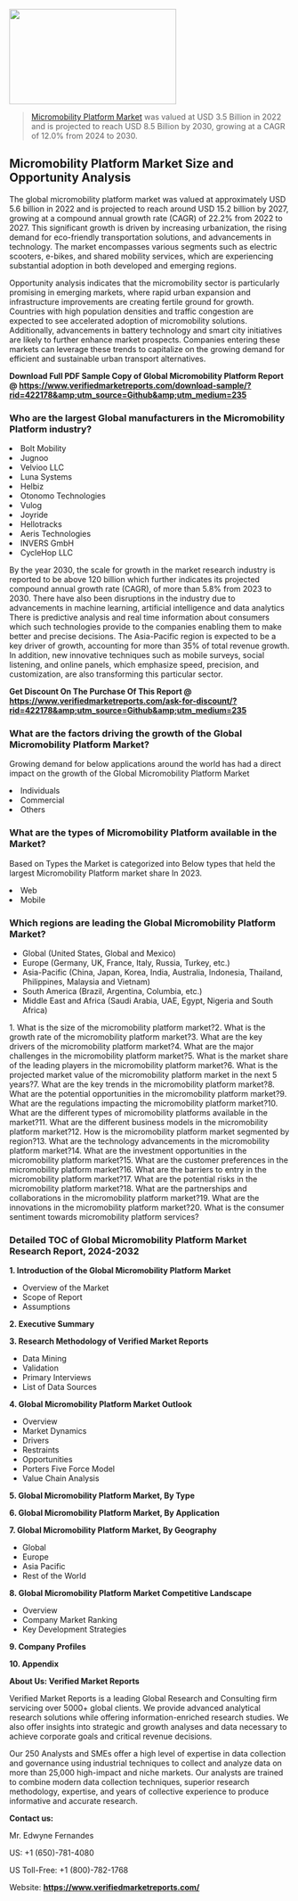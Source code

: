 <img src="https://ffe5etoiles.com/wp-content/uploads/2024/12/MST1-300x171.png" alt="" width="300" height="171" class="alignnone size-medium wp-image-20088" /><blockquote><p><p><a href="https://www.verifiedmarketreports.com/download-sample/?rid=422178&utm_source=Github&utm_medium=235" target="_blank">Micromobility Platform Market</a> was valued at USD 3.5 Billion in 2022 and is projected to reach USD 8.5 Billion by 2030, growing at a CAGR of 12.0% from 2024 to 2030.</p></blockquote><p><h2>Micromobility Platform Market Size and Opportunity Analysis</h2><p>The global micromobility platform market was valued at approximately USD 5.6 billion in 2022 and is projected to reach around USD 15.2 billion by 2027, growing at a compound annual growth rate (CAGR) of 22.2% from 2022 to 2027. This significant growth is driven by increasing urbanization, the rising demand for eco-friendly transportation solutions, and advancements in technology. The market encompasses various segments such as electric scooters, e-bikes, and shared mobility services, which are experiencing substantial adoption in both developed and emerging regions.</p><p>Opportunity analysis indicates that the micromobility sector is particularly promising in emerging markets, where rapid urban expansion and infrastructure improvements are creating fertile ground for growth. Countries with high population densities and traffic congestion are expected to see accelerated adoption of micromobility solutions. Additionally, advancements in battery technology and smart city initiatives are likely to further enhance market prospects. Companies entering these markets can leverage these trends to capitalize on the growing demand for efficient and sustainable urban transport alternatives.</p></p><p class=""><strong>Download Full PDF Sample Copy of Global Micromobility Platform Report @ <a href="https://www.verifiedmarketreports.com/download-sample/?rid=422178&amp;utm_source=Github&amp;utm_medium=235" target="_blank">https://www.verifiedmarketreports.com/download-sample/?rid=422178&amp;utm_source=Github&amp;utm_medium=235</a></strong></p><h3 id="" class="">Who are the largest Global manufacturers in the Micromobility Platform industry?</h3><p><li>Bolt Mobility</li><li> Jugnoo</li><li> Velvioo LLC</li><li> Luna Systems</li><li> Helbiz</li><li> Otonomo Technologies</li><li> Vulog</li><li> Joyride</li><li> Hellotracks</li><li> Aeris Technologies</li><li> INVERS GmbH</li><li> CycleHop LLC</li></p><div class=""><div class="" dir="" data-message-author-role="" data-message-id="" data-message-model-slug=""><div class=""><div class=""><div class=""><div class="" dir="" data-message-author-role="" data-message-id="" data-message-model-slug=""><div class=""><div class=""><p>By the year 2030, the scale for growth in the market research industry is reported to be above 120 billion which further indicates its projected compound annual growth rate (CAGR), of more than 5.8% from 2023 to 2030. There have also been disruptions in the industry due to advancements in machine learning, artificial intelligence and data analytics There is predictive analysis and real time information about consumers which such technologies provide to the companies enabling them to make better and precise decisions. The Asia-Pacific region is expected to be a key driver of growth, accounting for more than 35% of total revenue growth. In addition, new innovative techniques such as mobile surveys, social listening, and online panels, which emphasize speed, precision, and customization, are also transforming this particular sector.</p><p><strong>Get Discount On The Purchase Of This Report @&nbsp; <a href="https://www.verifiedmarketreports.com/ask-for-discount/?rid=422178&amp;utm_source=Github&amp;utm_medium=235" target="_blank">https://www.verifiedmarketreports.com/ask-for-discount/?rid=422178&amp;utm_source=Github&amp;utm_medium=235</a></strong></p></div></div></div></div></div></div></div></div><h3 id="" class="">What are the factors driving the growth of the Global Micromobility Platform Market?</h3><p id="" class="">Growing demand for below applications around the world has had a direct impact on the growth of the Global Micromobility Platform Market</p><p id="" class=""><li>Individuals</li><li> Commercial</li><li> Others</li></p><h3 id="" class="">What are the types of Micromobility Platform available in the Market?</h3><p id="" class="">Based on Types the Market is categorized into Below types that held the largest Micromobility Platform market share In 2023.</p><p id="" class=""><li>Web</li><li> Mobile</li></p><h3 id="" class="">Which regions are leading the Global Micromobility Platform Market?</h3><ul><li>Global (United States, Global and Mexico)</li><li>Europe (Germany, UK, France, Italy, Russia, Turkey, etc.)</li><li>Asia-Pacific (China, Japan, Korea, India, Australia, Indonesia, Thailand, Philippines, Malaysia and Vietnam)</li><li>South America (Brazil, Argentina, Columbia, etc.)</li><li>Middle East and Africa (Saudi Arabia, UAE, Egypt, Nigeria and South Africa)</li></ul><p>1. What is the size of the micromobility platform market?2. What is the growth rate of the micromobility platform market?3. What are the key drivers of the micromobility platform market?4. What are the major challenges in the micromobility platform market?5. What is the market share of the leading players in the micromobility platform market?6. What is the projected market value of the micromobility platform market in the next 5 years?7. What are the key trends in the micromobility platform market?8. What are the potential opportunities in the micromobility platform market?9. What are the regulations impacting the micromobility platform market?10. What are the different types of micromobility platforms available in the market?11. What are the different business models in the micromobility platform market?12. How is the micromobility platform market segmented by region?13. What are the technology advancements in the micromobility platform market?14. What are the investment opportunities in the micromobility platform market?15. What are the customer preferences in the micromobility platform market?16. What are the barriers to entry in the micromobility platform market?17. What are the potential risks in the micromobility platform market?18. What are the partnerships and collaborations in the micromobility platform market?19. What are the innovations in the micromobility platform market?20. What is the consumer sentiment towards micromobility platform services?</p><h3 id="" class="">Detailed TOC of Global Micromobility Platform Market Research Report, 2024-2032</h3><p id="" class=""><strong>1. Introduction of the Global Micromobility Platform Market</strong></p><ul><li>Overview of the Market</li><li>Scope of Report</li><li>Assumptions</li></ul><p id="" class=""><strong>2. Executive Summary</strong></p><p id="" class=""><strong>3. Research Methodology of&nbsp;Verified Market Reports</strong></p><ul><li>Data Mining</li><li>Validation</li><li>Primary Interviews</li><li>List of Data Sources</li></ul><p id="" class=""><strong>4. Global Micromobility Platform Market Outlook</strong></p><ul><li>Overview</li><li>Market Dynamics</li><li>Drivers</li><li>Restraints</li><li>Opportunities</li><li>Porters Five Force Model</li><li>Value Chain Analysis</li></ul><p id="" class=""><strong>5. Global Micromobility Platform Market, By&nbsp;Type</strong></p><p id="" class=""><strong>6. Global Micromobility Platform Market, By Application</strong></p><p id="" class=""><strong>7. Global Micromobility Platform Market, By Geography</strong></p><ul><li>Global</li><li>Europe</li><li>Asia Pacific</li><li>Rest of the World</li></ul><p id="" class=""><strong>8. Global Micromobility Platform Market Competitive Landscape</strong></p><ul><li>Overview</li><li>Company Market Ranking</li><li>Key Development Strategies</li></ul><p id="" class=""><strong>9. Company Profiles</strong></p><p id="" class=""><strong>10. Appendix</strong></p><p id="" class=""><strong>About Us: Verified Market Reports</strong></p><p id="" class="">Verified Market Reports is a leading Global Research and Consulting firm servicing over 5000+ global clients. We provide advanced analytical research solutions while offering information-enriched research studies. We also offer insights into strategic and growth analyses and data necessary to achieve corporate goals and critical revenue decisions.</p><p id="" class="">Our 250 Analysts and SMEs offer a high level of expertise in data collection and governance using industrial techniques to collect and analyze data on more than 25,000 high-impact and niche markets. Our analysts are trained to combine modern data collection techniques, superior research methodology, expertise, and years of collective experience to produce informative and accurate research.</p><p id="" class=""><strong>Contact us:</strong></p><p id="" class="">Mr. Edwyne Fernandes</p><p id="" class="">US: +1 (650)-781-4080</p><p id="" class="">US Toll-Free: +1 (800)-782-1768</p><p id="" class="">Website: <a target="" data-test-app-aware-link=""><strong>https://www.verifiedmarketreports.com/</strong></a></p>

